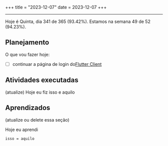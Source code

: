 +++
title = "2023-12-07"
date = 2023-12-07
+++

---

Hoje é Quinta, dia 341 de 365 (93.42%). Estamos na semana 49 de 52 (94.23%).

## Planejamento

O que vou fazer hoje:

- [ ] continuar a página de login do[Flutter Client](https://github.com/OmnicodeSolutions/luisa_drf_flutter_client)

## Atividades executadas

(atualize) Hoje eu fiz isso e aquilo

## Aprendizados

(atualize ou delete essa seção)

Hoje eu aprendi
```
isso = aquilo
```

